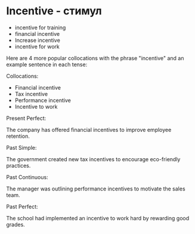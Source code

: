 # Incentive - стимул




- incentive for training
- financial incentive
- Increase incentive
- incentive for work

Here are 4 more popular collocations with the phrase "incentive" and an example sentence in each tense:

Collocations:

- Financial incentive
- Tax incentive
- Performance incentive
- Incentive to work

Present Perfect:

The company has offered financial incentives to improve employee retention.

Past Simple:

The government created new tax incentives to encourage eco-friendly practices.

Past Continuous:

The manager was outlining performance incentives to motivate the sales team.

Past Perfect:

The school had implemented an incentive to work hard by rewarding good grades.